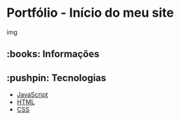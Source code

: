 <h1>Portfólio - Início do meu site</h1>
img

<h2>:books: Informações</h2>

<h2>:pushpin: Tecnologias</h2>
<ul>
  <li><a href="https://developer.mozilla.org/pt-BR/docs/Web/JavaScript">JavaScript</a></li>
  <li><a href="https://developer.mozilla.org/pt-BR/docs/Web/HTML">HTML</a></li>
  <li><a href="https://developer.mozilla.org/pt-BR/docs/Web/CSS">CSS</a></li>
</ul>
